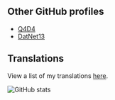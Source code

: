 ## Other GitHub profiles
- [Q4D4](https://www.github.com/q4d4)
- [DatNet13](https://www.github.com/DatNet13)

## Translations
View a list of my translations [here](https://github.com/davidkadaria/davidkadaria/blob/main/TRANSLATIONS.md).

![GitHub stats](https://github-readme-stats.vercel.app/api?username=davidkadaria&show_icons=true&theme=gotham)
